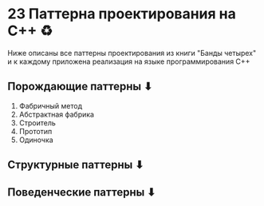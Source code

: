 # 23 Паттерна проектирования на С++ ♻

Ниже описаны все паттерны проектирования из книги "Банды четырех" и к каждому приложена реализация на языке программирования С++

## Порождающие паттерны ⬇

1. Фабричный метод  
2. Абстрактная фабрика  
3. Строитель  
4. Прототип  
5. Одиночка  

## Структурные паттерны ⬇

## Поведенческие паттерны ⬇

